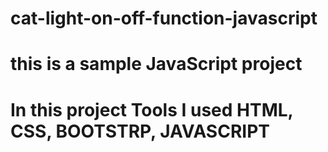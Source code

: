 # cat-light-on-off-function-javascript
# this is a sample JavaScript project
# In this project Tools I used HTML, CSS, BOOTSTRP, JAVASCRIPT
